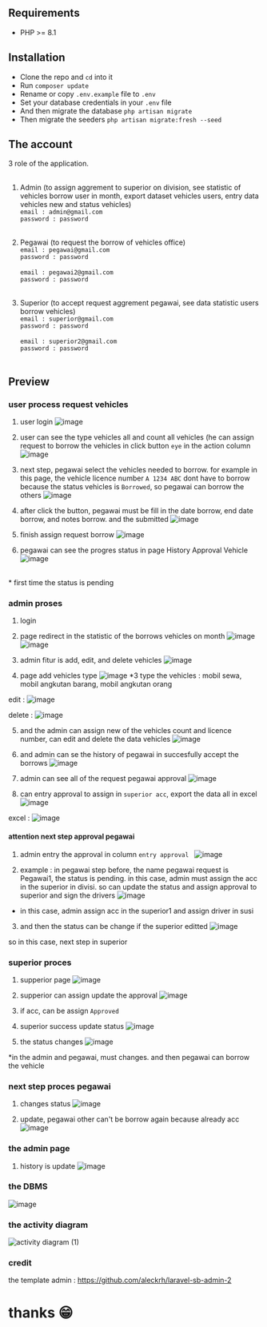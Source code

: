 ## Requirements

- PHP >= 8.1

## Installation

- Clone the repo and `cd` into it
- Run `composer update`
- Rename or copy `.env.example` file to `.env`
- Set your database credentials in your `.env` file
- And then migrate the database `php artisan migrate`
- Then migrate the seeders `php artisan migrate:fresh --seed`

## The account 

3 role of the application. <br><br>

1. Admin (to assign aggrement to superior on division, see statistic of vehicles borrow user in month, export dataset vehicles users, entry data vehicles new and status vehicles) <br>
`email : admin@gmail.com` <br>
`password : password` <br><br>

2. Pegawai (to request the borrow of vehicles office) <br>
`email : pegawai@gmail.com` <br>
`password : password`<br><br>
`email : pegawai2@gmail.com`<br>
`password : password`<br><br>

3. Superior (to accept request aggrement pegawai, see data statistic users borrow vehicles) <br>
`email : superior@gmail.com` <br>
`password : password` <br><br>
`email : superior2@gmail.com` <br>
`password : password` <br><br>

## Preview

### user process request vehicles

1. user login
![image](https://github.com/gedehariyogananda/repo-sekawan-media-task/assets/123063394/e5cee28f-bb79-46ad-8b3f-9aaba380399f)

2. user can see the type vehicles all and count all vehicles (he can assign request to borrow the vehicles in click button `eye` in the action column
![image](https://github.com/gedehariyogananda/repo-sekawan-media-task/assets/123063394/6f86d86b-2f2e-4f08-ad90-7efebaf02b26)

3. next step, pegawai select the vehicles needed to borrow. for example in this page, the vehicle licence number `A 1234 ABC` dont have to borrow because the status vehicles is `Borrowed`, so pegawai can borrow the others
![image](https://github.com/gedehariyogananda/repo-sekawan-media-task/assets/123063394/65e0823f-541a-48fc-92df-096985c225db)

4. after click the button, pegawai must be fill in the date borrow, end date borrow, and notes borrow. and the submitted
![image](https://github.com/gedehariyogananda/repo-sekawan-media-task/assets/123063394/ae4d74b6-3084-4de7-9fe9-05ff145a0d61)

5. finish assign request borrow
![image](https://github.com/gedehariyogananda/repo-sekawan-media-task/assets/123063394/f06e7160-c1f1-4bb7-a1ab-db13adc6e465)

6. pegawai can see the progres status in page History Approval Vehicle
![image](https://github.com/gedehariyogananda/repo-sekawan-media-task/assets/123063394/d94659f1-a199-4b8a-985d-e3a341ebb138)

<br>* first time the status is pending


### admin proses 

1. login
2. page redirect in the statistic of the borrows vehicles on month
![image](https://github.com/gedehariyogananda/repo-sekawan-media-task/assets/123063394/b656a088-6a87-4c9e-ab4b-02d7a8430792)
![image](https://github.com/gedehariyogananda/repo-sekawan-media-task/assets/123063394/3c899951-8994-4453-b934-c2bef39ff5dd)

3. admin fitur is add, edit, and delete vehicles
![image](https://github.com/gedehariyogananda/repo-sekawan-media-task/assets/123063394/600b2e5f-d8c1-4d8d-915d-1414034e3605)

4. page add vehicles type
![image](https://github.com/gedehariyogananda/repo-sekawan-media-task/assets/123063394/d5a72855-0532-44aa-bfe7-43ebe6e2ce38)
*3 type the vehicles : mobil sewa, mobil angkutan barang, mobil angkutan orang

edit : 
![image](https://github.com/gedehariyogananda/repo-sekawan-media-task/assets/123063394/1022219a-14c9-4d36-a357-8767b78200d5)

delete : 
![image](https://github.com/gedehariyogananda/repo-sekawan-media-task/assets/123063394/c0766aae-7cd6-4c2d-8b46-4a763afe66e7)

5. and the admin can assign new of the vehicles count and licence number, can edit and delete the data vehicles
![image](https://github.com/gedehariyogananda/repo-sekawan-media-task/assets/123063394/aa0da3b1-aea9-4c4a-a3b0-3f1d90efa873)

6. and admin can se the history of pegawai in succesfully accept the borrows
![image](https://github.com/gedehariyogananda/repo-sekawan-media-task/assets/123063394/5f7a6879-1449-490f-8e2e-2655c701376a)

7. admin can see all of the request pegawai approval
![image](https://github.com/gedehariyogananda/repo-sekawan-media-task/assets/123063394/605cd900-7f64-44cf-b76a-7d3bc37af0b2)

8. can entry approval to assign in `superior acc`, export the data all in excel
![image](https://github.com/gedehariyogananda/repo-sekawan-media-task/assets/123063394/fd3fd206-2958-4afc-a4a8-407c9067b9a2)

excel : 
![image](https://github.com/gedehariyogananda/repo-sekawan-media-task/assets/123063394/6473320c-ef76-45d5-85ca-8299a781ec10)


#### attention next step approval pegawai 
1. admin entry the approval in column `entry approval `
![image](https://github.com/gedehariyogananda/repo-sekawan-media-task/assets/123063394/7007ba95-4fd6-498a-89b0-7e5ec86850cd)

2. example : in pegawai step before, the name pegawai request is Pegawai1, the status is pending. in this case, admin must assign the acc in the superior in divisi. so can update the status and assign approval to superior and sign the drivers
![image](https://github.com/gedehariyogananda/repo-sekawan-media-task/assets/123063394/6ccadba0-3cb7-4414-a369-dc3a228cc64d)
* in this case, admin assign acc in the superior1 and assign driver in susi

3. and then the status can be change if the superior editted
![image](https://github.com/gedehariyogananda/repo-sekawan-media-task/assets/123063394/25c8e98f-d180-4cc3-9899-3c117a666206)

so in this case, next step in superior


### superior proces
1. supperior page
![image](https://github.com/gedehariyogananda/repo-sekawan-media-task/assets/123063394/256a7240-60d9-4dba-81a6-e92564abca3b)

2. supperior can assign update the approval
![image](https://github.com/gedehariyogananda/repo-sekawan-media-task/assets/123063394/35e4a23d-cb50-4c2e-94d3-7a6dc6a05ad1)

3. if acc, can be assign `Approved`

5. superior success update status
![image](https://github.com/gedehariyogananda/repo-sekawan-media-task/assets/123063394/295e409f-0b40-4c26-b8c6-b65e93386331)

6. the status changes
![image](https://github.com/gedehariyogananda/repo-sekawan-media-task/assets/123063394/6622778a-8330-4590-a845-d9e5f10a78d1)

*in the admin and pegawai, must changes. and then pegawai can borrow the vehicle

### next step proces pegawai 

1. changes status
![image](https://github.com/gedehariyogananda/repo-sekawan-media-task/assets/123063394/3832e222-5199-43d9-a3ce-b26f20206507)

2. update, pegawai other can't be borrow again because already acc
![image](https://github.com/gedehariyogananda/repo-sekawan-media-task/assets/123063394/22f764d5-4389-499d-b8cf-7a7a7aec276a)

### the admin page 
1. history is update 
![image](https://github.com/gedehariyogananda/repo-sekawan-media-task/assets/123063394/0c4d6bb3-1c40-47fb-ba53-5d26850718dc)


### the DBMS
![image](https://github.com/gedehariyogananda/repo-sekawan-media-task/assets/123063394/1afbccf4-13ea-4540-bb33-5e9a52008965)

### the activity diagram 
![activity diagram (1)](https://github.com/gedehariyogananda/repo-sekawan-media-task/assets/123063394/610e06ed-2ea9-4d70-b4f9-b625488f1532)


### credit 
the template admin : https://github.com/aleckrh/laravel-sb-admin-2


# thanks 😁


